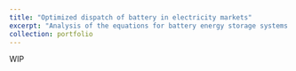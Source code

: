 ```yaml
---
title: "Optimized dispatch of battery in electricity markets"
excerpt: "Analysis of the equations for battery energy storage systems (BESS) and their role in optimal dispatch.<br/><img src='/images/3_bus_system.png'  width='700' height='700'>"
collection: portfolio
---
```


WIP
